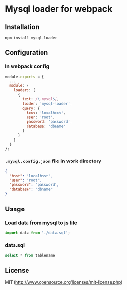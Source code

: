# Mysql loader for webpack

## Installation

`npm install mysql-loader`

## Configuration

### In webpack config
``` javascript
module.exports = {
  ...
  module: {
    loaders: [
      {
        test: /\.mysql$/,
        loader: 'mysql-loader',
        query: {
          host: 'localhost',
          user: 'root',
          password: 'password',
          database: 'dbname'
        }
      }
    ]
  }
};
```

### `.mysql.config.json` file in work directory
``` json
{
  "host": "localhost",
  "user": "root",
  "password": "password",
  "database": "dbname"
}
```

## Usage

### Load data from mysql to js file
``` javascript
import data from './data.sql';
```

### data.sql
``` sql
select * from tablename
```

## License

MIT (http://www.opensource.org/licenses/mit-license.php)

